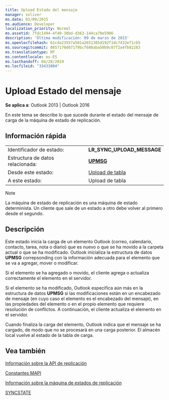 ```yaml
---
title: Upload Estado del mensaje
manager: soliver
ms.date: 03/09/2015
ms.audience: Developer
localization_priority: Normal
ms.assetid: 7fdc1494-4f40-38bd-d363-144ca70e5906
description: 'Última modificación: 09 de marzo de 2015'
ms.openlocfilehash: 61cda23557a501a2651385d192f1dc7432ef1cb5
ms.sourcegitcommit: 8657170d071f9bcf680aba50b9c07f2a4fb82283
ms.translationtype: MT
ms.contentlocale: es-ES
ms.lasthandoff: 04/28/2019
ms.locfileid: "33433804"
---
```

# <a name="upload-message-state"></a>Upload Estado del mensaje

  
  
**Se aplica a**: Outlook 2013 | Outlook 2016 
  
 En este tema se describe lo que sucede durante el estado del mensaje de carga de la máquina de estado de replicación. 
  
## <a name="quick-info"></a>Información rápida

|||
|:-----|:-----|
|Identificador de estado:  <br/> |**LR_SYNC_UPLOAD_MESSAGE** <br/> |
|Estructura de datos relacionada:  <br/> |**[UPMSG](upmsg.md)** <br/> |
|Desde este estado:  <br/> |[Upload de tabla](upload-table-state.md) <br/> |
|A este estado:  <br/> |Upload de tabla  <br/> |
   
> [!NOTE]
> La máquina de estado de replicación es una máquina de estado determinista. Un cliente que sale de un estado a otro debe volver al primero desde el segundo. 
  
## <a name="description"></a>Descripción

Este estado inicia la carga de un elemento Outlook (correo, calendario, contacto, tarea, nota o diario) que es nuevo o que se ha movido a la carpeta actual o que se ha modificado. Outlook inicializa la estructura de datos **UPMSG** correpsonding con la información adecuada para el elemento que se va a agregar, mover o modificar. 
  
Si el elemento se ha agregado o movido, el cliente agrega o actualiza correctamente el elemento en el servidor. 
  
Si el elemento se ha modificado, Outlook especifica aún más en la estructura de datos **UPMSG** si las modificaciones están en un encabezado de mensaje (en cuyo caso el elemento es el encabezado del mensaje), en las propiedades del elemento o en el propio elemento que requiere resolución de conflictos. A continuación, el cliente actualiza el elemento en el servidor. 
  
Cuando finaliza la carga del elemento, Outlook indica que el mensaje se ha cargado, de modo que no se procesará en una carga posterior. El almacén local vuelve al estado de la tabla de carga.
  
## <a name="see-also"></a>Vea también



[Información sobre la API de replicación](about-the-replication-api.md)
  
[Constantes MAPI](mapi-constants.md)
  
[Información sobre la máquina de estados de replicación](about-the-replication-state-machine.md)
  
[SYNCSTATE](syncstate.md)

